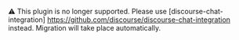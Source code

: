 :warning: This plugin is no longer supported. Please use [discourse-chat-integration] https://github.com/discourse/discourse-chat-integration instead. Migration will take place automatically.
